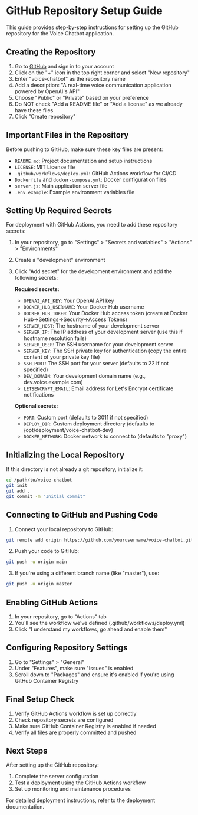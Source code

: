 # GitHub Repository Setup Guide

This guide provides step-by-step instructions for setting up the GitHub repository for the Voice Chatbot application.

## Creating the Repository

1. Go to [GitHub](https://github.com) and sign in to your account
2. Click on the "+" icon in the top right corner and select "New repository"
3. Enter "voice-chatbot" as the repository name
4. Add a description: "A real-time voice communication application powered by OpenAI's API"
5. Choose "Public" or "Private" based on your preference
6. Do NOT check "Add a README file" or "Add a license" as we already have these files
7. Click "Create repository"

## Important Files in the Repository

Before pushing to GitHub, make sure these key files are present:

- `README.md`: Project documentation and setup instructions
- `LICENSE`: MIT License file
- `.github/workflows/deploy.yml`: GitHub Actions workflow for CI/CD
- `Dockerfile` and `docker-compose.yml`: Docker configuration files
- `server.js`: Main application server file
- `.env.example`: Example environment variables file

## Setting Up Required Secrets

For deployment with GitHub Actions, you need to add these repository secrets:

1. In your repository, go to "Settings" > "Secrets and variables" > "Actions" > "Environments"
2. Create a "development" environment
3. Click "Add secret" for the development environment and add the following secrets:

   **Required secrets:**
   - `OPENAI_API_KEY`: Your OpenAI API key
   - `DOCKER_HUB_USERNAME`: Your Docker Hub username
   - `DOCKER_HUB_TOKEN`: Your Docker Hub access token (create at Docker Hub→Settings→Security→Access Tokens)
   - `SERVER_HOST`: The hostname of your development server
   - `SERVER_IP`: The IP address of your development server (use this if hostname resolution fails)
   - `SERVER_USER`: The SSH username for your development server
   - `SERVER_KEY`: The SSH private key for authentication (copy the entire content of your private key file)
   - `SSH_PORT`: The SSH port for your server (defaults to 22 if not specified)
   - `DEV_DOMAIN`: Your development domain name (e.g., dev.voice.example.com)
   - `LETSENCRYPT_EMAIL`: Email address for Let's Encrypt certificate notifications

   **Optional secrets:**
   - `PORT`: Custom port (defaults to 3011 if not specified)
   - `DEPLOY_DIR`: Custom deployment directory (defaults to /opt/deployment/voice-chatbot-dev)
   - `DOCKER_NETWORK`: Docker network to connect to (defaults to "proxy")

## Initializing the Local Repository

If this directory is not already a git repository, initialize it:

```bash
cd /path/to/voice-chatbot
git init
git add .
git commit -m "Initial commit"
```

## Connecting to GitHub and Pushing Code

1. Connect your local repository to GitHub:

```bash
git remote add origin https://github.com/yourusername/voice-chatbot.git
```

2. Push your code to GitHub:

```bash
git push -u origin main
```

3. If you're using a different branch name (like "master"), use:

```bash
git push -u origin master
```

## Enabling GitHub Actions

1. In your repository, go to "Actions" tab
2. You'll see the workflow we've defined (.github/workflows/deploy.yml)
3. Click "I understand my workflows, go ahead and enable them"

## Configuring Repository Settings

1. Go to "Settings" > "General"
2. Under "Features", make sure "Issues" is enabled
3. Scroll down to "Packages" and ensure it's enabled if you're using GitHub Container Registry

## Final Setup Check

1. Verify GitHub Actions workflow is set up correctly
2. Check repository secrets are configured
3. Make sure GitHub Container Registry is enabled if needed
4. Verify all files are properly committed and pushed

## Next Steps

After setting up the GitHub repository:

1. Complete the server configuration
2. Test a deployment using the GitHub Actions workflow
3. Set up monitoring and maintenance procedures

For detailed deployment instructions, refer to the deployment documentation.